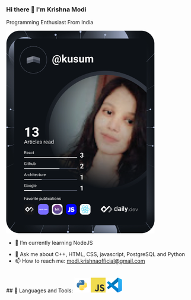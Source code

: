 ### Hi there 👋 I'm Krishna Modi
Programming Enthusiast From India
<!--
**krishna-kusum/krishna-kusum** is a ✨ _special_ ✨ repository because its `README.md` (this file) appears on your GitHub profile.
-->
<a href="https://app.daily.dev/kusum"><img src="https://github.com/krishna-kusum/krishna-kusum/blob/main/devcard.svg" width="400" alt="Krishna Modi's Dev Card"/></a>
<!-- Here are some ideas to get you started: -->

<!-- - 🔭 I’m currently working on Data Structures -->
- 🌱 I’m currently learning NodeJS
<!-- - 👯 I’m looking to collaborate on ... -->
<!-- - 🤔 I’m looking for help with ... -->
- 💬 Ask me about C++, HTML, CSS, javascript, PostgreSQL and Python
- 📫 How to reach me: modi.krishnaofficial@gmail.com
<!-- - 😄 Pronouns: ... -->
<!-- - ⚡ Fun fact: ... -->

<br/>
## 🧰 Languages and Tools:
<!-- <p align="center"> -->
<img src="https://raw.githubusercontent.com/github/explore/80688e429a7d4ef2fca1e82350fe8e3517d3494d/topics/python/python.png" alt="Python" height="40">
<img src="https://raw.githubusercontent.com/github/explore/80688e429a7d4ef2fca1e82350fe8e3517d3494d/topics/javascript/javascript.png" alt="Javascript" height="40" >
<img src="https://raw.githubusercontent.com/github/explore/80688e429a7d4ef2fca1e82350fe8e3517d3494d/topics/visual-studio-code/visual-studio-code.png" alt="VS Code" height="40" >
<!-- </p> -->
